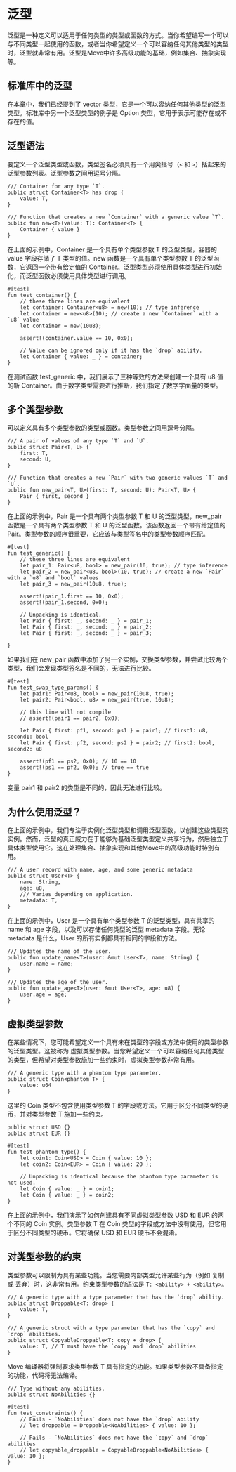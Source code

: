 # 泛型

泛型是一种定义可以适用于任何类型的类型或函数的方式。当你希望编写一个可以与不同类型一起使用的函数，或者当你希望定义一个可以容纳任何其他类型的类型时，泛型就非常有用。泛型是Move中许多高级功能的基础，例如集合、抽象实现等。

## 标准库中的泛型

在本章中，我们已经提到了 vector 类型，它是一个可以容纳任何其他类型的泛型类型。标准库中另一个泛型类型的例子是 Option 类型，它用于表示可能存在或不存在的值。

## 泛型语法

要定义一个泛型类型或函数，类型签名必须具有一个用尖括号（`<` 和 `>`）括起来的泛型参数列表。泛型参数之间用逗号分隔。

```move
/// Container for any type `T`.
public struct Container<T> has drop {
    value: T,
}

/// Function that creates a new `Container` with a generic value `T`.
public fun new<T>(value: T): Container<T> {
    Container { value }
}
```

在上面的示例中，Container 是一个具有单个类型参数 T 的泛型类型，容器的 value 字段存储了 T 类型的值。new 函数是一个具有单个类型参数 T 的泛型函数，它返回一个带有给定值的 Container。泛型类型必须使用具体类型进行初始化，而泛型函数必须使用具体类型进行调用。

```move
#[test]
fun test_container() {
    // these three lines are equivalent
    let container: Container<u8> = new(10); // type inference
    let container = new<u8>(10); // create a new `Container` with a `u8` value
    let container = new(10u8);

    assert!(container.value == 10, 0x0);

    // Value can be ignored only if it has the `drop` ability.
    let Container { value: _ } = container;
}
```

在测试函数 test_generic 中，我们展示了三种等效的方法来创建一个具有 u8 值的新 Container。由于数字类型需要进行推断，我们指定了数字字面量的类型。

## 多个类型参数

可以定义具有多个类型参数的类型或函数。类型参数之间用逗号分隔。

```move
/// A pair of values of any type `T` and `U`.
public struct Pair<T, U> {
    first: T,
    second: U,
}

/// Function that creates a new `Pair` with two generic values `T` and `U`.
public fun new_pair<T, U>(first: T, second: U): Pair<T, U> {
    Pair { first, second }
}
```

在上面的示例中，Pair 是一个具有两个类型参数 T 和 U 的泛型类型，new_pair 函数是一个具有两个类型参数 T 和 U 的泛型函数。该函数返回一个带有给定值的 Pair。类型参数的顺序很重要，它应该与类型签名中的类型参数顺序匹配。

```move
#[test]
fun test_generic() {
    // these three lines are equivalent
    let pair_1: Pair<u8, bool> = new_pair(10, true); // type inference
    let pair_2 = new_pair<u8, bool>(10, true); // create a new `Pair` with a `u8` and `bool` values
    let pair_3 = new_pair(10u8, true);

    assert!(pair_1.first == 10, 0x0);
    assert!(pair_1.second, 0x0);

    // Unpacking is identical.
    let Pair { first: _, second: _ } = pair_1;
    let Pair { first: _, second: _ } = pair_2;
    let Pair { first: _, second: _ } = pair_3;

}
```

如果我们在 new_pair 函数中添加了另一个实例，交换类型参数，并尝试比较两个类型，我们会发现类型签名是不同的，无法进行比较。

```move
#[test]
fun test_swap_type_params() {
    let pair1: Pair<u8, bool> = new_pair(10u8, true);
    let pair2: Pair<bool, u8> = new_pair(true, 10u8);

    // this line will not compile
    // assert!(pair1 == pair2, 0x0);

    let Pair { first: pf1, second: ps1 } = pair1; // first1: u8, second1: bool
    let Pair { first: pf2, second: ps2 } = pair2; // first2: bool, second2: u8

    assert!(pf1 == ps2, 0x0); // 10 == 10
    assert!(ps1 == pf2, 0x0); // true == true
}
```

变量 pair1 和 pair2 的类型是不同的，因此无法进行比较。

## 为什么使用泛型？

在上面的示例中，我们专注于实例化泛型类型和调用泛型函数，以创建这些类型的实例。然而，泛型的真正威力在于能够为基础泛型类型定义共享行为，然后独立于具体类型使用它。这在处理集合、抽象实现和其他Move中的高级功能时特别有用。

```move
/// A user record with name, age, and some generic metadata
public struct User<T> {
    name: String,
    age: u8,
    /// Varies depending on application.
    metadata: T,
}
```

在上面的示例中，User 是一个具有单个类型参数 T 的泛型类型，具有共享的 name 和 age 字段，以及可以存储任何类型的泛型 metadata 字段。无论 metadata 是什么，User 的所有实例都具有相同的字段和方法。

```move
/// Updates the name of the user.
public fun update_name<T>(user: &mut User<T>, name: String) {
    user.name = name;
}

/// Updates the age of the user.
public fun update_age<T>(user: &mut User<T>, age: u8) {
    user.age = age;
}
```

## 虚拟类型参数

在某些情况下，您可能希望定义一个具有未在类型的字段或方法中使用的类型参数的泛型类型。这被称为 虚拟类型参数。当您希望定义一个可以容纳任何其他类型的类型，但希望对类型参数施加一些约束时，虚拟类型参数非常有用。

```move
/// A generic type with a phantom type parameter.
public struct Coin<phantom T> {
    value: u64
}
```

这里的 Coin 类型不包含使用类型参数 T 的字段或方法。它用于区分不同类型的硬币，并对类型参数 T 施加一些约束。

```move
public struct USD {}
public struct EUR {}

#[test]
fun test_phantom_type() {
    let coin1: Coin<USD> = Coin { value: 10 };
    let coin2: Coin<EUR> = Coin { value: 20 };

    // Unpacking is identical because the phantom type parameter is not used.
    let Coin { value: _ } = coin1;
    let Coin { value: _ } = coin2;
}
```

在上面的示例中，我们演示了如何创建具有不同虚拟类型参数 USD 和 EUR 的两个不同的 Coin 实例。类型参数 T 在 Coin 类型的字段或方法中没有使用，但它用于区分不同类型的硬币。它将确保 USD 和 EUR 硬币不会混淆。

## 对类型参数的约束

类型参数可以限制为具有某些功能。当您需要内部类型允许某些行为（例如 复制 或 丢弃）时，这非常有用。约束类型参数的语法是 `T: <ability> + <ability>`。

```move
/// A generic type with a type parameter that has the `drop` ability.
public struct Droppable<T: drop> {
    value: T,
}

/// A generic struct with a type parameter that has the `copy` and `drop` abilities.
public struct CopyableDroppable<T: copy + drop> {
    value: T, // T must have the `copy` and `drop` abilities
}
```

Move 编译器将强制要求类型参数 T 具有指定的功能。如果类型参数不具备指定的功能，代码将无法编译。

```move
/// Type without any abilities.
public struct NoAbilities {}

#[test]
fun test_constraints() {
    // Fails - `NoAbilities` does not have the `drop` ability
    // let droppable = Droppable<NoAbilities> { value: 10 };

    // Fails - `NoAbilities` does not have the `copy` and `drop` abilities
    // let copyable_droppable = CopyableDroppable<NoAbilities> { value: 10 };
}
```
